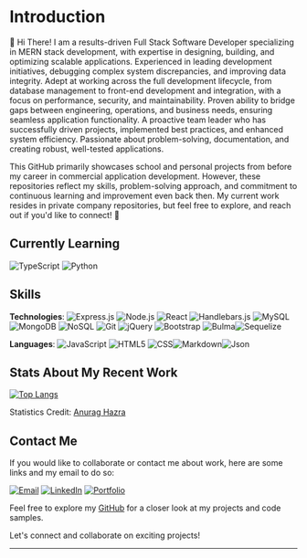 # Introduction

👋 Hi There! I am a results-driven Full Stack Software Developer specializing in MERN stack development, with expertise in designing, building, and optimizing scalable applications. Experienced in leading development initiatives, debugging complex system discrepancies, and improving data integrity. Adept at working across the full development lifecycle, from database management to front-end development and integration, with a focus on performance, security, and maintainability. Proven ability to bridge gaps between engineering, operations, and business needs, ensuring seamless application functionality. A proactive team leader who has successfully driven projects, implemented best practices, and enhanced system efficiency. Passionate about problem-solving, documentation, and creating robust, well-tested applications.

This GitHub primarily showcases school and personal projects from before my career in commercial application development. However, these repositories reflect my skills, problem-solving approach, and commitment to continuous learning and improvement even back then. My current work resides in private company repositories, but feel free to explore, and reach out if you'd like to connect! 🚀


## Currently Learning
![TypeScript](https://img.shields.io/badge/TypeScript-blue?style=flat&logo=typescript)  ![Python](https://img.shields.io/badge/Python-blue?style=flat&logo=python) 

## Skills

**Technologies**: ![Express.js](https://img.shields.io/badge/Express.js-black?style=flat&logo=express) ![Node.js](https://img.shields.io/badge/Node.js-green?style=flat&logo=node.js) ![React](https://img.shields.io/badge/React-blue?style=flat&logo=react) ![Handlebars.js](https://img.shields.io/badge/Handlebars.js-orange?style=flat&logo=handlebars.js) ![MySQL](https://img.shields.io/badge/MySQL-blue?style=flat&logo=mysql) ![MongoDB](https://img.shields.io/badge/MongoDB-green?style=flat&logo=mongodb) ![NoSQL](https://img.shields.io/badge/NoSQL-yellow?style=flat&logo=nosql) ![Git](https://img.shields.io/badge/Git-black?style=flat&logo=git) ![jQuery](https://img.shields.io/badge/jQuery-blue?style=flat&logo=jquery) ![Bootstrap](https://img.shields.io/badge/Bootstrap-purple?style=flat&logo=bootstrap) ![Bulma](https://img.shields.io/badge/Bulma-blue?style=flat&logo=bulma)![Sequelize](https://img.shields.io/badge/Sequelize-52B0E7?style=flat&logo=Sequelize&logoColor=white)


**Languages**: ![JavaScript](https://img.shields.io/badge/JavaScript-yellow?style=flat&logo=javascript) ![HTML5](https://img.shields.io/badge/HTML5-orange?style=flat&logo=html5) ![CSS](https://img.shields.io/badge/CSS-blue?style=flat&logo=css3)![Markdown](https://img.shields.io/badge/Markdown-000000?style=flat&logo=markdown&logoColor=white)![Json](https://img.shields.io/badge/json-5E5C5C?style=flat&logo=json&logoColor=white)

## Stats About My Recent Work
<!-- github statistics with icons -->
<!--![My GitHub stats](https://github-readme-stats.vercel.app/api?username=msaylorphila&show_icons=true&icon_color=FDF58D&bg_color=30,F7C749,FA7F60,DF5A77,5F2A67&title_color=fff&text_color=fff&hide_border=true&custom_title=My+Recent+Stats&hide=contribs) -->

<!-- github statistics with top languages -->
[![Top Langs](https://github-readme-stats.vercel.app/api/top-langs/?username=msaylorphila&layout=compact&langs_count=8&bg_color=30,e96443,904e95&title_color=fff&text_color=fff&hide_border=true)](https://github.com/msaylor-phila/github-readme-stats)
<br>

Statistics Credit: <a href='https://github.com/anuraghazra/github-readme-stats'>Anurag Hazra</a>
## Contact Me 

If you would like to collaborate or contact me about work, here are some links and my email to do so:

[![Email](https://img.shields.io/badge/Email-red?style=flat&logo=gmail)](mailto:saylor.margaret@gmail.com)
[![LinkedIn](https://img.shields.io/badge/LinkedIn-blue?style=flat&logo=linkedin)](https://www.linkedin.com/in/margaret-saylor/)
[![Portfolio](https://img.shields.io/badge/Portfolio-green?style=flat&logo=github)](https://msaylorphila.github.io/portfolioreact/)

Feel free to explore my [GitHub](https://github.com/msaylorphila) for a closer look at my projects and code samples.

Let's connect and collaborate on exciting projects!



---
<!--
**msaylorphila/msaylorphila** is a ✨ _special_ ✨ repository because its `README.md` (this file) appears on your GitHub profile.

Here are some ideas to get you started:

- 🔭 I’m currently working on ...
- 🌱 I’m currently learning ...
- 👯 I’m looking to collaborate on ...
- 🤔 I’m looking for help with ...
- 💬 Ask me about ...
- 📫 How to reach me: ...
- 😄 Pronouns: ...
- ⚡ Fun fact: ...
-->
